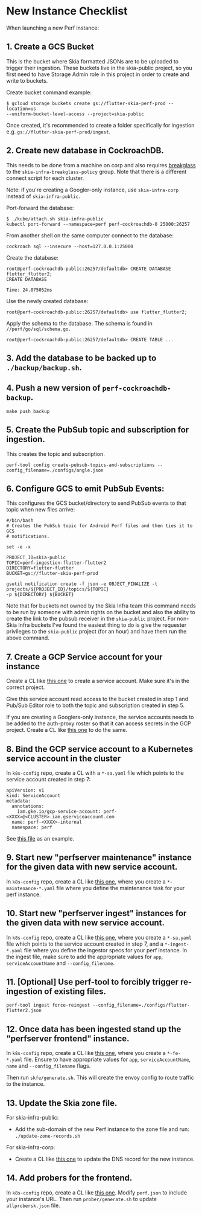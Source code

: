 # New Instance Checklist

When launching a new Perf instance:

## 1. Create a GCS Bucket

This is the bucket where Skia formatted JSONs are to be uploaded to trigger their ingestion.
These buckets live in the skia-public project, so you first need to have Storage Admin role in
this project in order to create and write to buckets.

Create bucket command example:

```
$ gcloud storage buckets create gs://flutter-skia-perf-prod --location=us
--uniform-bucket-level-access --project=skia-public
```

Once created, it's recommended to create a folder specifically for ingestion e.g.
`gs://flutter-skia-perf-prod/ingest`.

## 2. Create new database in CockroachDB.

This needs to be done from a machine on corp and also requires
[breakglass](https://grants.corp.google.com/#/grants) to the `skia-infra-breakglass-policy` group.
Note that there is a different connect script for each cluster.

Note: if you're creating a Googler-only instance, use `skia-infra-corp` instead
of `skia-infra-public`.

Port-forward the database:

```
$ ./kube/attach.sh skia-infra-public
kubectl port-forward --namespace=perf perf-cockroachdb-0 25000:26257
```

From another shell on the same computer connect to the database:

```
cockroach sql --insecure --host=127.0.0.1:25000
```

Create the database:

```
root@perf-cockroachdb-public:26257/defaultdb> CREATE DATABASE flutter_flutter2;
CREATE DATABASE

Time: 24.075052ms
```

Use the newly created database:

```
root@perf-cockroachdb-public:26257/defaultdb> use flutter_flutter2;
```

Apply the schema to the database. The schema is found
in `//perf/go/sql/schema.go.`

```
root@perf-cockroachdb-public:26257/defaultdb> CREATE TABLE ...
```

## 3. Add the database to be backed up to `./backup/backup.sh`.

## 4. Push a new version of `perf-cockroachdb-backup`.

    make push_backup

## 5. Create the PubSub topic and subscription for ingestion.

This creates the topic and subscription.

```
perf-tool config create-pubsub-topics-and-subscriptions --config_filename=./configs/angle.json
```

## 6. Configure GCS to emit PubSub Events:

This configures the GCS bucket/directory to send PubSub events to that topic
when new files arrive:

```
#/bin/bash
# Creates the PubSub topic for Android Perf files and then ties it to GCS
# notifications.

set -e -x

PROJECT_ID=skia-public
TOPIC=perf-ingestion-flutter-flutter2
DIRECTORY=flutter-flutter
BUCKET=gs://flutter-skia-perf-prod

gsutil notification create -f json -e OBJECT_FINALIZE -t projects/${PROJECT_ID}/topics/${TOPIC}
-p ${DIRECTORY} ${BUCKET}
```

Note that for buckets not owned by the Skia Infra team this command needs to be
run by someone with admin rights on the bucket and also the ability to create
the link to the pubsub receiver in the `skia-public` project. For non-Skia Infra
buckets I've found the easiest thing to do is give the requester privileges to
the `skia-public` project (for an hour) and have them run the above command.

## 7. Create a GCP Service account for your instance

Create a CL like [this one](go/sample-sa-cl) to create a service
account. Make sure it's in the correct project.

Give this service account read access to the bucket created in step 1 and Pub/Sub Editor role to
both the topic and subscription created in step 5.

If you are creating a Googlers-only instance, the service accounts needs to be added to the
auth-proxy roster so that it can access secrets in the GCP project. Create a CL like
[this one](go/sample-auth-proxy-roster-cl) to do the same.

## 8. Bind the GCP service account to a Kubernetes service account in the cluster

In `k8s-config` repo, create a CL with a `*-sa.yaml` file which points to the service account created in step 7:

```
apiVersion: v1
kind: ServiceAccount
metadata:
  annotations:
    iam.gke.io/gcp-service-account: perf-<XXXX>@<CLUSTER>.iam.gserviceaccount.com
  name: perf-<XXXX>-internal
  namespace: perf
```

See [this file](https://skia-review.googlesource.com/c/k8s-config/+/759064/4/skia-infra-corp/perf-webrtc-internal-sa.yaml)
as an example.

## 9. Start new "perfserver maintenance" instance for the given data with new service account.

In `k8s-config` repo, create a CL like [this
one](https://skia-review.googlesource.com/c/k8s-config/+/794378), where you
create a `*-maintenance-*.yaml` file where you define the maintenance task for
your perf instance.

## 10. Start new "perfserver ingest" instances for the given data with new service account.

In `k8s-config` repo, create a CL like
[this one](https://skia-review.googlesource.com/c/k8s-config/+/759064), where you create a
`*-sa.yaml` file which points to the service account created in step 7, and a `*-ingest-*.yaml`
file where you define the ingestor specs for your perf instance. In the ingest file, make sure
to add the appropriate values for `app`, `serviceAccountName` and `--config_filename`.

## 11. [Optional] Use perf-tool to forcibly trigger re-ingestion of existing files.

```
perf-tool ingest force-reingest --config_filename=./configs/flutter-flutter2.json
```

## 12. Once data has been ingested stand up the "perfserver frontend" instance.

In `k8s-config` repo, create a CL like
[this one](https://skia-review.googlesource.com/c/k8s-config/+/761974), where you create a
`*-fe-*.yaml` file. Ensure to have appropriate values for `app`, `serviceAccountName`, `name`
and `--config_filename` flags.

Then run `skfe/generate.sh`. This will create the envoy config to route traffic to the instance.

## 13. Update the Skia zone file.

For skia-infra-public:

- Add the sub-domain of the new Perf instance to the zone file and run:
  `./update-zone-records.sh`

For skia-infra-corp:

- Create a CL like [this one](http://go/sample-skiaperf-dns-cl) to update the DNS
  record for the new instance.

## 14. Add probers for the frontend.

In `k8s-config` repo, create a CL like
[this one](https://skia-review.googlesource.com/c/k8s-config/+/762921). Modify `perf.json` to
include your instance's URL. Then run `prober/generate.sh` to update `allprobersk.json` file.
